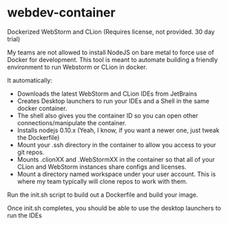 # webdev-container
Dockerized WebStorm and CLion (Requires license, not provided. 30 day trial)

My teams are not allowed to install NodeJS on bare metal to force use of Docker for development.
This tool is meant to automate building a friendly environment to run Webstorm or CLion in docker.

It automatically:
- Downloads the latest WebStorm and CLion IDEs from JetBrains
- Creates Desktop launchers to run your IDEs and a Shell in the same docker container.
- The shell also gives you the container ID so you can open other connections/manipulate the container.
- Installs nodejs 0.10.x (Yeah, I know, if you want a newer one, just tweak the Dockerfile)
- Mount your .ssh directory in the container to allow you access to your git repos.
- Mounts .clionXX and .WebStormXX in the container so that all of your CLion and WebStorm instances share configs and licenses.
- Mount a directory named workspace under your user account.  This is where my team
  typically will clone repos to work with them.

Run the init.sh script to build out a Dockerfile and build your image.

Once init.sh completes, you should be able to use the desktop launchers to run the IDEs


